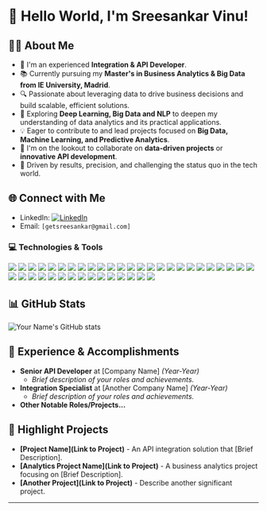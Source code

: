 
# 👋 Hello World, I'm Sreesankar Vinu!

## 👨‍💼 About Me
- 💼 I'm an experienced **Integration & API Developer**.
- 📚 Currently pursuing my **Master's in Business Analytics & Big Data from IE University, Madrid**.
- 🔍 Passionate about leveraging data to drive business decisions and build scalable, efficient solutions.
- 🌱 Exploring **Deep Learning, Big Data and NLP** to deepen my understanding of data analytics and its practical applications.
- 💡 Eager to contribute to and lead projects focused on **Big Data, Machine Learning, and Predictive Analytics**.
- 👯 I'm on the lookout to collaborate on **data-driven projects** or **innovative API development**.
- 🥇 Driven by results, precision, and challenging the status quo in the tech world.

## 🌐 Connect with Me
- LinkedIn: [![LinkedIn][3.2]][3]
- Email: `[getsreesankar@gmail.com]`

<!-- Icons -->

[3.2]: https://raw.githubusercontent.com/MartinHeinz/MartinHeinz/master/linkedin-3-16.png (LinkedIn icon without padding)

<!-- Links to your social media accounts -->

[3]: https://www.linkedin.com/in/sreesankarvinu/

### 💻 Technologies & Tools
![](https://img.shields.io/badge/-C-informational?style=flat&logo=c&logoColor=white&color=2bbc8a)
![](https://img.shields.io/badge/-C++-informational?style=flat&logo=c%2B%2B&logoColor=white&color=2bbc8a)
![](https://img.shields.io/badge/-Python-informational?style=flat&logo=python&logoColor=white&color=2bbc8a)
![](https://img.shields.io/badge/-SQL%20and%20PL%2FSQL-informational?style=flat&logo=oracle&logoColor=white&color=2bbc8a)
![](https://img.shields.io/badge/-Java-informational?style=flat&logo=java&logoColor=white&color=2bbc8a)
![](https://img.shields.io/badge/-REST%2FSOAP%20Webservices-informational?style=flat&logo=web&logoColor=white&color=2bbc8a)
![](https://img.shields.io/badge/-MS%20Office-informational?style=flat&logo=microsoft-office&logoColor=white&color=2bbc8a)
![](https://img.shields.io/badge/-Mulesoft%20and%20Anypoint%20Platform-informational?style=flat&logo=mulesoft&logoColor=white&color=2bbc8a)
![](https://img.shields.io/badge/-Oracle%20Data%20Integrator-informational?style=flat&logo=oracle&logoColor=white&color=2bbc8a)
![](https://img.shields.io/badge/-SOA%20and%20BPEL-informational?style=flat&logo=soa&logoColor=white&color=2bbc8a)
![](https://img.shields.io/badge/-RabbitMQ-informational?style=flat&logo=rabbitmq&logoColor=white&color=2bbc8a)
![](https://img.shields.io/badge/-Oracle%20B2B-informational?style=flat&logo=oracle&logoColor=white&color=2bbc8a)
![](https://img.shields.io/badge/-Unix%20Shell%20Scripting-informational?style=flat&logo=gnu-bash&logoColor=white&color=2bbc8a)
![](https://img.shields.io/badge/-Dynatrace-informational?style=flat&logo=dynatrace&logoColor=white&color=2bbc8a)
![](https://img.shields.io/badge/-Splunk-informational?style=flat&logo=splunk&logoColor=white&color=2bbc8a)
![](https://img.shields.io/badge/-HTML-informational?style=flat&logo=html5&logoColor=white&color=2bbc8a)
![](https://img.shields.io/badge/-CSS-informational?style=flat&logo=css3&logoColor=white&color=2bbc8a)
![](https://img.shields.io/badge/-Javascript-informational?style=flat&logo=javascript&logoColor=white&color=2bbc8a)
![](https://img.shields.io/badge/-Bitbucket-informational?style=flat&logo=bitbucket&logoColor=white&color=2bbc8a)
![](https://img.shields.io/badge/-Git-informational?style=flat&logo=git&logoColor=white&color=2bbc8a)
![](https://img.shields.io/badge/-Jira-informational?style=flat&logo=jira&logoColor=white&color=2bbc8a)
![](https://img.shields.io/badge/-Confluence-informational?style=flat&logo=confluence&logoColor=white&color=2bbc8a)
![](https://img.shields.io/badge/-Jenkins-informational?style=flat&logo=jenkins&logoColor=white&color=2bbc8a)
![](https://img.shields.io/badge/-CA%20Harvest%20SCM-informational?style=flat&logo=ca-technologies&logoColor=white&color=2bbc8a)
![](https://img.shields.io/badge/-BMC%20Control--M-informational?style=flat&logo=bmc-software&logoColor=white&color=2bbc8a)
![](https://img.shields.io/badge/-Postman-informational?style=flat&logo=postman&logoColor=white&color=2bbc8a)
![](https://img.shields.io/badge/-SOAPUI-informational?style=flat&logo=soapui&logoColor=white&color=2bbc8a)
![](https://img.shields.io/badge/-JMeter-informational?style=flat&logo=apache-jmeter&logoColor=white&color=2bbc8a)
![](https://img.shields.io/badge/-Computer%20Networks-informational?style=flat&logo=network&logoColor=white&color=2bbc8a)
![](https://img.shields.io/badge/-Data%20Structures-informational?style=flat&logo=data-structure&logoColor=white&color=2bbc8a)
![](https://img.shields.io/badge/-Database%20Design-informational?style=flat&logo=database&logoColor=white&color=2bbc8a)
![](https://img.shields.io/badge/-Dataiku-informational?style=flat&logo=dataiku&logoColor=white&color=2bbc8a)
![](https://img.shields.io/badge/-Machine%20Learning-informational?style=flat&logo=machine-learning&logoColor=white&color=2bbc8a)
![](https://img.shields.io/badge/-Nifi-informational?style=flat&logo=apache-nifi&logoColor=white&color=2bbc8a)
![](https://img.shields.io/badge/-Apache%20Spark-informational?style=flat&logo=apache-spark&logoColor=white&color=2bbc8a)
![](https://img.shields.io/badge/-Streamlit-informational?style=flat&logo=streamlit&logoColor=white&color=2bbc8a)
![](https://img.shields.io/badge/-Apache%20Kafka-informational?style=flat&logo=apache-kafka&logoColor=white&color=2bbc8a)
![](https://img.shields.io/badge/-Hadoop-informational?style=flat&logo=hadoop&logoColor=white&color=2bbc8a)
![](https://img.shields.io/badge/-Looker%20Studio-informational?style=flat&logo=looker&logoColor=white&color=2bbc8a)
![](https://img.shields.io/badge/-Cloudhub-informational?style=flat&logo=cloudhub&logoColor=white&color=2bbc8a)


## 📊 GitHub Stats
![Your Name's GitHub stats](https://github-readme-stats.vercel.app/api?username=yourusername&show_icons=true&theme=dark&count_private=true)

## 💼 Experience & Accomplishments
- **Senior API Developer** at [Company Name] _(Year-Year)_
  - _Brief description of your roles and achievements._
- **Integration Specialist** at [Another Company Name] _(Year-Year)_
  - _Brief description of your roles and achievements._
- **Other Notable Roles/Projects...**

## 🌟 Highlight Projects
- **[Project Name](Link to Project)** - An API integration solution that [Brief Description].
- **[Analytics Project Name](Link to Project)** - A business analytics project focusing on [Brief Description].
- **[Another Project](Link to Project)** - Describe another significant project.

---

